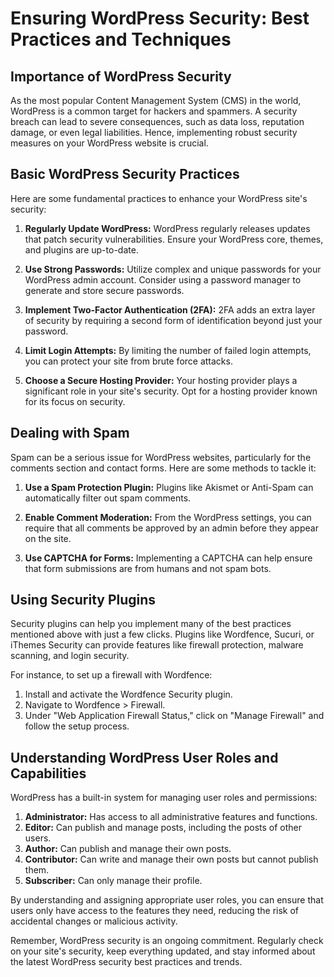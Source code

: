 # Ensuring WordPress Security: Best Practices and Techniques

## Importance of WordPress Security

As the most popular Content Management System (CMS) in the world, WordPress is a common target for hackers and spammers. A security breach can lead to severe consequences, such as data loss, reputation damage, or even legal liabilities. Hence, implementing robust security measures on your WordPress website is crucial.

## Basic WordPress Security Practices

Here are some fundamental practices to enhance your WordPress site's security:

1. **Regularly Update WordPress:** WordPress regularly releases updates that patch security vulnerabilities. Ensure your WordPress core, themes, and plugins are up-to-date.

2. **Use Strong Passwords:** Utilize complex and unique passwords for your WordPress admin account. Consider using a password manager to generate and store secure passwords.

3. **Implement Two-Factor Authentication (2FA):** 2FA adds an extra layer of security by requiring a second form of identification beyond just your password.

4. **Limit Login Attempts:** By limiting the number of failed login attempts, you can protect your site from brute force attacks.

5. **Choose a Secure Hosting Provider:** Your hosting provider plays a significant role in your site's security. Opt for a hosting provider known for its focus on security.

## Dealing with Spam

Spam can be a serious issue for WordPress websites, particularly for the comments section and contact forms. Here are some methods to tackle it:

1. **Use a Spam Protection Plugin:** Plugins like Akismet or Anti-Spam can automatically filter out spam comments.

2. **Enable Comment Moderation:** From the WordPress settings, you can require that all comments be approved by an admin before they appear on the site.

3. **Use CAPTCHA for Forms:** Implementing a CAPTCHA can help ensure that form submissions are from humans and not spam bots.

## Using Security Plugins

Security plugins can help you implement many of the best practices mentioned above with just a few clicks. Plugins like Wordfence, Sucuri, or iThemes Security can provide features like firewall protection, malware scanning, and login security.

For instance, to set up a firewall with Wordfence:

1. Install and activate the Wordfence Security plugin.
2. Navigate to Wordfence > Firewall.
3. Under "Web Application Firewall Status," click on "Manage Firewall" and follow the setup process.

## Understanding WordPress User Roles and Capabilities

WordPress has a built-in system for managing user roles and permissions:

1. **Administrator:** Has access to all administrative features and functions.
2. **Editor:** Can publish and manage posts, including the posts of other users.
3. **Author:** Can publish and manage their own posts.
4. **Contributor:** Can write and manage their own posts but cannot publish them.
5. **Subscriber:** Can only manage their profile.

By understanding and assigning appropriate user roles, you can ensure that users only have access to the features they need, reducing the risk of accidental changes or malicious activity.

Remember, WordPress security is an ongoing commitment. Regularly check on your site's security, keep everything updated, and stay informed about the latest WordPress security best practices and trends.